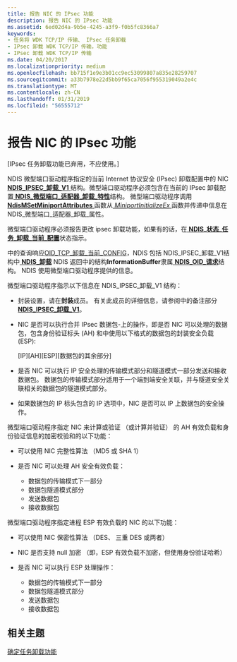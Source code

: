 ```yaml
---
title: 报告 NIC 的 IPsec 功能
description: 报告 NIC 的 IPsec 功能
ms.assetid: 6ed02d4a-9b5e-4245-a3f9-f0b5fc8366a7
keywords:
- 任务将 WDK TCP/IP 传输、 IPsec 任务卸载
- IPsec 卸载 WDK TCP/IP 传输，功能
- IPsec 卸载 WDK TCP/IP 传输
ms.date: 04/20/2017
ms.localizationpriority: medium
ms.openlocfilehash: bb715f1e9e3b01cc9ec53099807a835e28259707
ms.sourcegitcommit: a33b7978e22d5bb9f65ca7056f955319049a2e4c
ms.translationtype: MT
ms.contentlocale: zh-CN
ms.lasthandoff: 01/31/2019
ms.locfileid: "56555712"
---
```

# <a name="reporting-a-nics-ipsec-capabilities"></a>报告 NIC 的 IPsec 功能

\[IPsec 任务卸载功能已弃用，不应使用。\]




NDIS 微型端口驱动程序指定的当前 Internet 协议安全 (IPsec) 卸载配置中的 NIC [ **NDIS\_IPSEC\_卸载\_V1** ](https://msdn.microsoft.com/library/windows/hardware/ff565796)结构。微型端口驱动程序必须包含在当前的 IPsec 卸载配置[ **NDIS\_微型端口\_适配器\_卸载\_特性**](https://msdn.microsoft.com/library/windows/hardware/ff565930)结构。 微型端口驱动程序调用[ **NdisMSetMiniportAttributes** ](https://msdn.microsoft.com/library/windows/hardware/ff563672)函数从[ *MiniportInitializeEx* ](https://msdn.microsoft.com/library/windows/hardware/ff559389)函数并传递中信息在 NDIS\_微型端口\_适配器\_卸载\_属性。

微型端口驱动程序必须报告更改 ipsec 卸载功能，如果有的话，在[ **NDIS\_状态\_任务\_卸载\_当前\_配置**](https://msdn.microsoft.com/library/windows/hardware/ff567424)状态指示。

中的查询响应[OID\_TCP\_卸载\_当前\_CONFIG](https://msdn.microsoft.com/library/windows/hardware/ff569805)，NDIS 包括 NDIS\_IPSEC\_卸载\_V1结构中[ **NDIS\_卸载**](https://msdn.microsoft.com/library/windows/hardware/ff566599) NDIS 返回中的结构**InformationBuffer**隶属[ **NDIS\_OID\_请求**](https://msdn.microsoft.com/library/windows/hardware/ff566710)结构。 NDIS 使用微型端口驱动程序提供的信息。

微型端口驱动程序指示以下信息在 NDIS\_IPSEC\_卸载\_V1 结构：

-   封装设置，请在**封装**成员。 有关此成员的详细信息，请参阅中的备注部分[ **NDIS\_IPSEC\_卸载\_V1**](https://msdn.microsoft.com/library/windows/hardware/ff565796)。

-   NIC 是否可以执行合并 IPsec 数据包-上的操作，即是否 NIC 可以处理的数据包，包含身份验证标头 (AH) 和中使用以下格式的数据包的封装安全负载 (ESP):

    \[IP\]\[AH\]\[ESP\]\[数据包的其余部分\]

-   是否 NIC 可以执行 IP 安全处理的传输模式部分和隧道模式一部分发送和接收数据包。 数据包的传输模式部分适用于一个端到端安全关联，并与隧道安全关联相关的数据包的隧道模式部分。

-   如果数据包的 IP 标头包含的 IP 选项中，NIC 是否可以 IP 上数据包的安全操作。

微型端口驱动程序指定 NIC 来计算或验证 （或计算并验证） 的 AH 有效负载和身份验证信息的加密校验和的以下功能：

-   可以使用 NIC 完整性算法 （MD5 或 SHA 1）

-   是否 NIC 可以处理 AH 安全有效负载：
    -   数据包的传输模式下一部分
    -   数据包隧道模式部分
    -   发送数据包
    -   接收数据包

微型端口驱动程序指定进程 ESP 有效负载的 NIC 的以下功能：

-   可以使用 NIC 保密性算法 （DES、 三重 DES 或两者）

-   NIC 是否支持 null 加密 （即，ESP 有效负载不加密，但使用身份验证哈希）

-   是否 NIC 可以执行 ESP 处理操作：
    -   数据包的传输模式下一部分
    -   数据包隧道模式部分
    -   发送数据包
    -   接收数据包

## <a name="related-topics"></a>相关主题


[确定任务卸载功能](determining-task-offload-capabilities.md)

 

 







